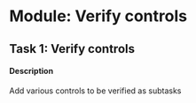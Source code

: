 
# Module: Verify controls
## Task 1: Verify controls
#### Description
Add various controls to be verified as subtasks